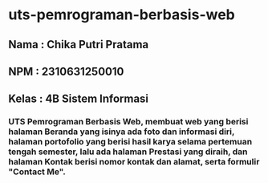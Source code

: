 # uts-pemrograman-berbasis-web

## Nama : Chika Putri Pratama
## NPM : 2310631250010
## Kelas : 4B Sistem Informasi

### UTS Pemrograman Berbasis Web, membuat web yang berisi halaman Beranda yang isinya ada foto dan informasi diri, halaman portofolio yang berisi hasil karya selama pertemuan tengah semester, lalu ada halaman Prestasi yang diraih, dan halaman Kontak berisi nomor kontak dan alamat, serta formulir "Contact Me". 